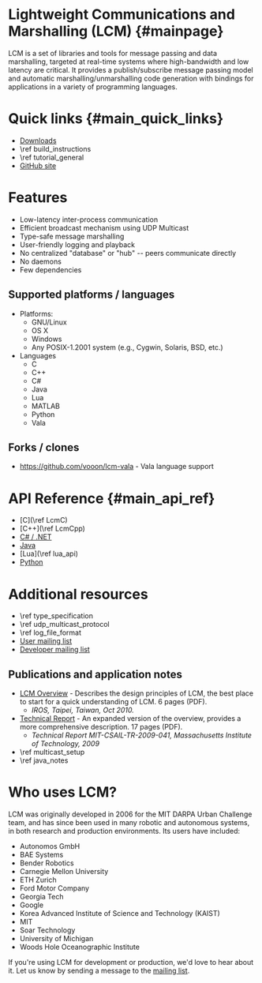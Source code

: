 Lightweight Communications and Marshalling (LCM) {#mainpage}
====

LCM is a set of libraries and tools for message passing and data marshalling,
targeted at real-time systems where high-bandwidth and low latency are
critical. It provides a publish/subscribe message passing model and automatic
marshalling/unmarshalling code generation with bindings for applications in a
variety of programming languages.

# Quick links {#main_quick_links}

 - [Downloads](https://github.com/lcm-proj/lcm/releases)
 - \ref build_instructions
 - \ref tutorial_general
 - [GitHub site](https://github.com/lcm-proj/lcm)

# Features

* Low-latency inter-process communication
* Efficient broadcast mechanism using UDP Multicast
* Type-safe message marshalling
* User-friendly logging and playback
* No centralized "database" or "hub" -- peers communicate directly
* No daemons
* Few dependencies

## Supported platforms / languages

* Platforms:
  * GNU/Linux
  * OS X
  * Windows
  * Any POSIX-1.2001 system (e.g., Cygwin, Solaris, BSD, etc.)
* Languages
  * C
  * C++
  * C#
  * Java
  * Lua
  * MATLAB
  * Python
  * Vala

## Forks / clones

 - https://github.com/vooon/lcm-vala - Vala language support

# API Reference {#main_api_ref}

 - [C](\ref LcmC)
 - [C++](\ref LcmCpp)
 - [C# / .NET](lcm-dotnet/index.html)
 - [Java](javadocs/index.html)
 - [Lua](\ref lua_api)
 - [Python](python/index.html)

# Additional resources

 - \ref type_specification
 - \ref udp_multicast_protocol
 - \ref log_file_format
 - [User mailing list](http://groups.google.com/group/lcm-users)
 - [Developer mailing list](http://groups.google.com/group/lcm-dev)

## Publications and application notes

 - [LCM Overview](http://people.csail.mit.edu/albert/pubs/2010-huang-olson-moore-lcm-iros.pdf) - Describes the design principles of LCM, the best place to start for a quick understanding of LCM.  6 pages (PDF).
   - _IROS, Taipei, Taiwan, Oct 2010._
 - [Technical Report](http://dspace.mit.edu/bitstream/handle/1721.1/46708/MIT-CSAIL-TR-2009-041.pdf) - An expanded version of the overview, provides a more comprehensive description.  17 pages (PDF).
    - _Technical Report MIT-CSAIL-TR-2009-041, Massachusetts Institute of Technology, 2009_
 - \ref multicast_setup
 - \ref java_notes

# Who uses LCM?

LCM was originally developed in 2006 for the MIT DARPA Urban Challenge team,
and has since been used in many robotic and autonomous systems, in both
research and production environments. Its users have included:

* Autonomos GmbH
* BAE Systems
* Bender Robotics
* Carnegie Mellon University
* ETH Zurich
* Ford Motor Company
* Georgia Tech
* Google
* Korea Advanced Institute of Science and Technology (KAIST)
* MIT
* Soar Technology
* University of Michigan
* Woods Hole Oceanographic Institute

If you're using LCM for development or production, we'd love to hear about it.  Let us know by sending a message to the [mailing list](http://groups.google.com/group/lcm-users).
